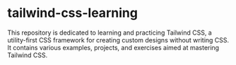 # tailwind-css-learning
This repository is dedicated to learning and practicing Tailwind CSS, a utility-first CSS framework for creating custom designs without writing CSS. It contains various examples, projects, and exercises aimed at mastering Tailwind CSS.
